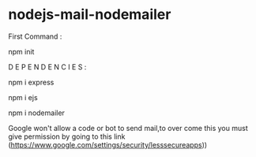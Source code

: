 # nodejs-mail-nodemailer

First Command :

 npm init
 
 D E P E N D E N C I E S :
 
 npm i express
 
 npm i ejs
 
 npm i nodemailer
 
 Google won't allow a code or bot to send mail,to over come this you must give permission by going to this link (https://www.google.com/settings/security/lesssecureapps))
